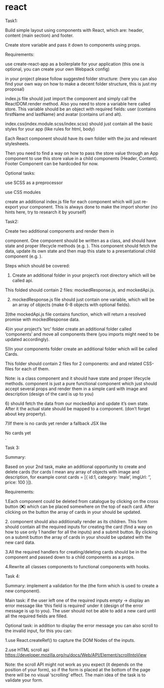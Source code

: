 # react

Task1:

Build simple layout using components with React, which are: header, content (main section) and footer.

Create store variable and pass it down to components using props.

Requirements:

use create-react-app as a boilerplate for your application (this one is optional, you can create your own Webpack
config)

in your project please follow suggested folder structure: (here you can also find your own way on how to make a decent
folder structure, this is just my proposal)

index.js file should just import the <App /> component and simply call the ReactDOM.render method. Also you need to
store a variable here called store. This variable should be an object with required fields: user (contains firstName and
lastName) and avatar (contains url and alt).

index.css(index.module.scss/index.scss) should just contain all the basic styles for your app (like rules for html,
body)

Each React component should have its own folder with the jsx and relevant stylesheets.

Then you need to find a way on how to pass the store value through an App component to use this store value in a child
components (Header, Content). Footer Component can be hardcoded for now.

Optional tasks:

use SCSS as a preprocessor

use CSS modules

create an additional index.js file for each component which will just re-export your component. This is always done to
make the import shorter (no hints here, try to research it by yourself)

Task2:

Create two additional components and render them in <Main /> component. One component should be written as a class, and
should have state and proper lifecycle methods (e.g. <CardsContainer />). This component should fetch the data, update
its own state and then map this state to a presentational child component (e.g. <Card />).

Steps which should be covered:

1) Create an additional folder in your project’s root directory which will be called api.

This folded should contain 2 files: mockedResponse.js, and mockedApi.js.

2) mockedResponse.js file should just contain one variable, which will be an array of objects (make 6-8 objects with
   optional fields).

3)the mockedApi.js file contains function, which will return a resolved promise with mockedResponse data.

4)in your project’s ‘src’ folder create an additional folder called ‘components’ and move all components there (you
imports might need to be updated accordingly).

5)In your components folder create an additional folder which will be called Cards.

This folder should contain 2 files for 2 components: <CardsContainer/> and <Card /> and related CSS-files for each of
them.

Note: <CardsContainer /> is a class component and it should have state and proper lifecycle methods. <Card /> component
is just a pure functional component which just should accept several props and render them in a simple card with image
and description (design of the card is up to you)

6)<CardsContainer/> should fetch the data from our mockedApi and update it’s own state. After it the actual state should
be mapped to a <Card /> component. (don’t forget about key property).

7)If there is no cards yet render a fallback JSX like <div>No cards yet</div>.

Task 3:

Summary:

Based on your 2nd task, make an additional opportunity to create and delete cards (for cards I mean any array of objects
with image and description, for example const cards = [{ id:1, category: ‘male’, imgUrl: ‘’, price: 100 }]).

Requirements:

1.Each <Card /> component could be deleted from catalogue by clicking on the cross button (❌) which can be placed
somewhere on the top of each card. After clicking on the button the array of cards in your <CardsContainer /> should be
updated.

2.<CardsContainer /> component should also additionally render <CardsCreationForm /> as its children. This form should
contain all the required inputs for creating the card (find a way on how to use only 1 handler for all the inputs) and a
submit button. By clicking on a submit button the array of cards in your <CardsContainer /> should be updated with the
new card data.

3.All the required handlers for creating/deleting cards should be in the <CardsContainer /> component and passed down to
a child components as a props.

4.Rewrite all classes components to functional components with hooks.

Task 4:

Summary: implement a validation for the <CardCreationForm /> (the form which is used to create a new <Card /> component).

Main task: if the user left one of the required inputs empty -> display an error message like ‘this field is required’
under it (design of the error message is up to you). The user should not be able to add a new card until all the
required fields are filled.

Optional task:  in addition to display the error message you can also scroll to the invalid input, for this you can:

1.use React.createRef() to capture the DOM Nodes of the inputs.

2.use HTML scroll api https://developer.mozilla.org/ru/docs/Web/API/Element/scrollIntoView

Note:  the scroll API might not work as you expect (it depends on the position of your form), so if the form is placed
at the bottom of the page there will be no visual ‘scrolling’ effect. The main idea of the task is to validate your
form. 